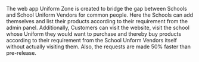 The web app Uniform Zone is created to bridge the gap between Schools and School Uniform Vendors for common people. Here the Schools can add themselves and list their products according to their requirement from the admin panel.
Additionally, Customers can visit the website, visit the school whose Uniform they would want to purchase and thereby buy products according to their requirement from the School Unform Vendors itself without actually visiting them.
Also, the requests are made 50% faster than pre-release.
